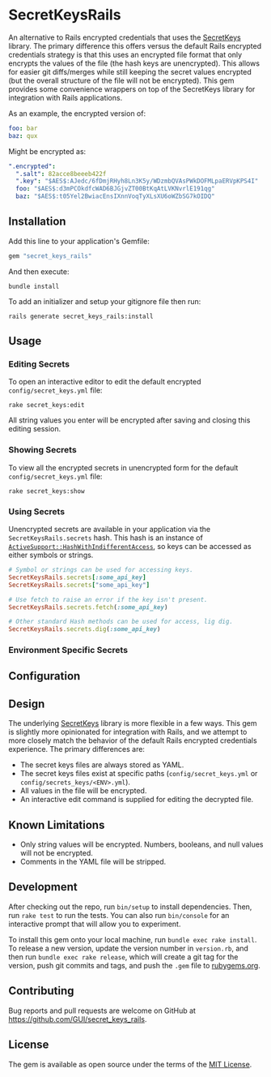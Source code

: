 # SecretKeysRails

An alternative to Rails encrypted credentials that uses the [SecretKeys](https://github.com/bdurand/secret_keys) library. The primary difference this offers versus the default Rails encrypted credentials strategy is that this uses an encrypted file format that only encrypts the values of the file (the hash keys are unencrypted). This allows for easier git diffs/merges while still keeping the secret values encrypted (but the overall structure of the file will not be encrypted). This gem provides some convenience wrappers on top of the SecretKeys library for integration with Rails applications.

As an example, the encrypted version of:

```yml
foo: bar
baz: qux
```

Might be encrypted as:

```yml
".encrypted":
  ".salt": 82acce8beeeb422f
  ".key": "$AES$:AJedc/6fDmjRHyh8Ln3K5y/WDzmbQVAsPWkDOFMLpaERVpKPS4I"
  foo: "$AES$:d3mPCOkdfcWAD6BJGjvZT00BtKqAtLVKNvrlE191qg"
  baz: "$AES$:t05Yel2BwiacEnsIXnnVoqTyXLsXU6oWZbSG7kOIDQ"
```

## Installation

Add this line to your application's Gemfile:

```ruby
gem "secret_keys_rails"
```

And then execute:

```
bundle install
```

To add an initializer and setup your gitignore file then run:

```
rails generate secret_keys_rails:install
```

## Usage

### Editing Secrets

To open an interactive editor to edit the default encrypted `config/secret_keys.yml` file:

```
rake secret_keys:edit
```

All string values you enter will be encrypted after saving and closing this editing session.

### Showing Secrets

To view all the encrypted secrets in unencrypted form for the default `config/secret_keys.yml` file:

```
rake secret_keys:show
```

### Using Secrets

Unencrypted secrets are available in your application via the `SecretKeysRails.secrets` hash. This hash is an instance of [`ActiveSupport::HashWithIndifferentAccess`](https://api.rubyonrails.org/classes/ActiveSupport/HashWithIndifferentAccess.html), so keys can be accessed as either symbols or strings.

```ruby
# Symbol or strings can be used for accessing keys.
SecretKeysRails.secrets[:some_api_key]
SecretKeysRails.secrets["some_api_key"]

# Use fetch to raise an error if the key isn't present.
SecretKeysRails.secrets.fetch(:some_api_key)

# Other standard Hash methods can be used for access, lig dig.
SecretKeysRails.secrets.dig(:some_api_key)
```

### Environment Specific Secrets

## Configuration

## Design

The underlying [SecretKeys](https://github.com/bdurand/secret_keys) library is more flexible in a few ways. This gem is slightly more opinionated for integration with Rails, and we attempt to more closely match the behavior of the default Rails encrypted credentials experience. The primary differences are:

- The secret keys files are always stored as YAML.
- The secret keys files exist at specific paths (`config/secret_keys.yml` or `config/secrets_keys/<ENV>.yml`).
- All values in the file will be encrypted.
- An interactive edit command is supplied for editing the decrypted file.

## Known Limitations

- Only string values will be encrypted. Numbers, booleans, and null values will not be encrypted.
- Comments in the YAML file will be stripped.

## Development

After checking out the repo, run `bin/setup` to install dependencies. Then, run `rake test` to run the tests. You can also run `bin/console` for an interactive prompt that will allow you to experiment.

To install this gem onto your local machine, run `bundle exec rake install`. To release a new version, update the version number in `version.rb`, and then run `bundle exec rake release`, which will create a git tag for the version, push git commits and tags, and push the `.gem` file to [rubygems.org](https://rubygems.org).

## Contributing

Bug reports and pull requests are welcome on GitHub at https://github.com/GUI/secret_keys_rails.

## License

The gem is available as open source under the terms of the [MIT License](https://opensource.org/licenses/MIT).
